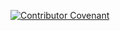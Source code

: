 [![Contributor Covenant](https://img.shields.io/badge/Contributor%20Covenant-2.1-4baaaa.svg)](code_of_conduct.md) 
